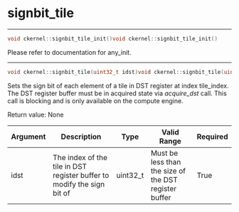 # signbit_tile

---
```cpp
void ckernel::signbit_tile_init()void ckernel::signbit_tile_init()
```

Please refer to documentation for any_init. 

---
```cpp
void ckernel::signbit_tile(uint32_t idst)void ckernel::signbit_tile(uint32_t idst)
```

Sets the sign bit of each element of a tile in DST register at index tile_index. The DST register buffer must be in acquired state via *acquire_dst* call. This call is blocking and is only available on the compute engine.

Return value: None

| Argument      | Description                                                            | Type      | Valid Range                                           | Required       |
|---------------|------------------------------------------------------------------------|-----------|-------------------------------------------------------|----------------|
| idst          | The index of the tile in DST register buffer to modify the sign bit of | uint32_t  | Must be less than the size of the DST register buffer | True           |
